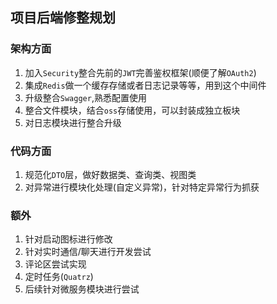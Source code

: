 ## 项目后端修整规划

### 架构方面
1. 加入`Security`整合先前的`JWT`完善鉴权框架(顺便了解`OAuth2`)
2. 集成`Redis`做一个缓存存储或者日志记录等等，用到这个中间件
3. 升级整合`Swagger`,熟悉配置使用
4. 整合文件模块，结合`oss`存储使用，可以封装成独立板块
5. 对日志模块进行整合升级

### 代码方面
1. 规范化`DTO`层，做好数据类、查询类、视图类
2. 对异常进行模块化处理(自定义异常)，针对特定异常行为抓获

### 额外
1. 针对启动图标进行修改
2. 针对实时通信/聊天进行开发尝试
3. 评论区尝试实现
4. 定时任务(`Quatrz`)
5. 后续针对微服务模块进行尝试